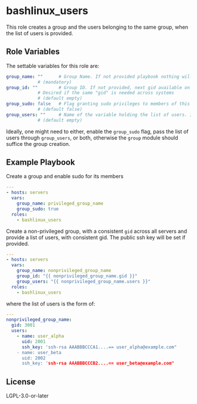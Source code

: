 bashlinux_users
===============

This role creates a group and the users belonging to the same group, when the list of users is provided.

Role Variables
--------------

The settable variables for this role are:
```yaml
group_name: ""		# Group Name. If not provided playbook nothing will be done and a message saying so will be displayed
			# (mandatory)
group_id: ""		# Group ID. If not provided, next gid available on system will be used
			# Desired if the same "gid" is needed across systems
			# (default empty)
group_sudo: false	# Flag granting sudo privileges to members of this group 
			# (default false)
group_users: ""		# Name of the variable holding the list of users. If not provided, no users will be created
			# (default empty)
```

Ideally, one might need to either, enable the `group_sudo` flag, pass the list of users through `group_users`, or both, otherwise the `group` module should suffice the group creation.


Example Playbook
----------------

Create a group and enable sudo for its members

```yaml
---
- hosts: servers
  vars:
    group_name: privileged_group_name
    group_sudo: true
  roles:
    - bashlinux_users
```

Create a non-privileged group, with a consistent `gid` across all servers and provide a list of users, with consistent gid. The public ssh key will be set if provided.
```yaml
---
- hosts: servers
  vars:
    group_name: nonprivileged_group_name
    group_id: "{{ nonprivileged_group_name.gid }}"
    group_users: "{{ nonprivileged_group_name.users }}"
  roles:
    - bashlinux_users
```

where the list of users is the form of:
```yaml
---
nonprivileged_group_name:
  gid: 3001
  users:
    - name: user_alpha
      uid: 2001
      ssh_key: 'ssh-rsa AAABBBCCCA1....== user_alpha@example.com"
    - name: user_beta
      uid: 2002
      ssh_key: 'ssh-rsa AAABBBCCCB2....== user_beta@example.com"

```

License
-------

LGPL-3.0-or-later
